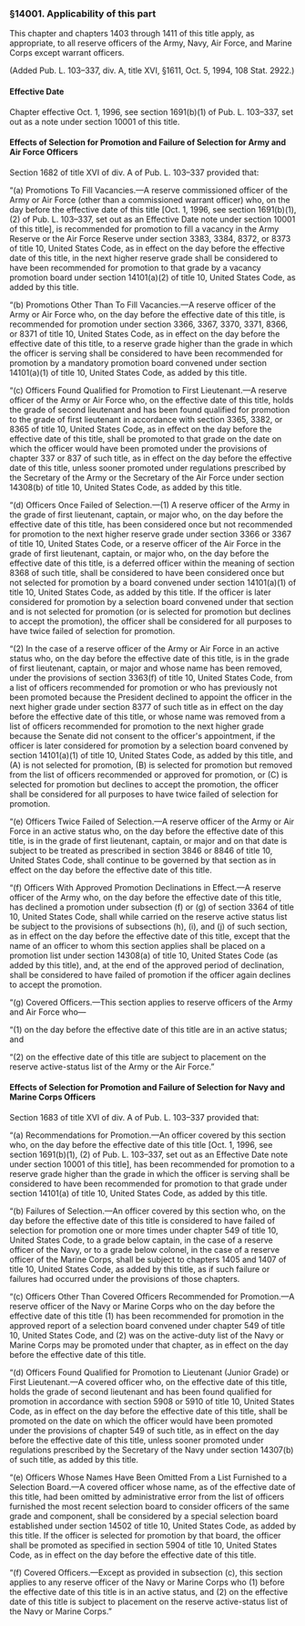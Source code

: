 ### §14001. Applicability of this part ###

This chapter and chapters 1403 through 1411 of this title apply, as appropriate, to all reserve officers of the Army, Navy, Air Force, and Marine Corps except warrant officers.

(Added Pub. L. 103–337, div. A, title XVI, §1611, Oct. 5, 1994, 108 Stat. 2922.)

#### Effective Date ####

Chapter effective Oct. 1, 1996, see section 1691(b)(1) of Pub. L. 103–337, set out as a note under section 10001 of this title.

#### Effects of Selection for Promotion and Failure of Selection for Army and Air Force Officers ####

Section 1682 of title XVI of div. A of Pub. L. 103–337 provided that:

“(a) Promotions To Fill Vacancies.—A reserve commissioned officer of the Army or Air Force (other than a commissioned warrant officer) who, on the day before the effective date of this title [Oct. 1, 1996, see section 1691(b)(1), (2) of Pub. L. 103–337, set out as an Effective Date note under section 10001 of this title], is recommended for promotion to fill a vacancy in the Army Reserve or the Air Force Reserve under section 3383, 3384, 8372, or 8373 of title 10, United States Code, as in effect on the day before the effective date of this title, in the next higher reserve grade shall be considered to have been recommended for promotion to that grade by a vacancy promotion board under section 14101(a)(2) of title 10, United States Code, as added by this title.

“(b) Promotions Other Than To Fill Vacancies.—A reserve officer of the Army or Air Force who, on the day before the effective date of this title, is recommended for promotion under section 3366, 3367, 3370, 3371, 8366, or 8371 of title 10, United States Code, as in effect on the day before the effective date of this title, to a reserve grade higher than the grade in which the officer is serving shall be considered to have been recommended for promotion by a mandatory promotion board convened under section 14101(a)(1) of title 10, United States Code, as added by this title.

“(c) Officers Found Qualified for Promotion to First Lieutenant.—A reserve officer of the Army or Air Force who, on the effective date of this title, holds the grade of second lieutenant and has been found qualified for promotion to the grade of first lieutenant in accordance with section 3365, 3382, or 8365 of title 10, United States Code, as in effect on the day before the effective date of this title, shall be promoted to that grade on the date on which the officer would have been promoted under the provisions of chapter 337 or 837 of such title, as in effect on the day before the effective date of this title, unless sooner promoted under regulations prescribed by the Secretary of the Army or the Secretary of the Air Force under section 14308(b) of title 10, United States Code, as added by this title.

“(d) Officers Once Failed of Selection.—(1) A reserve officer of the Army in the grade of first lieutenant, captain, or major who, on the day before the effective date of this title, has been considered once but not recommended for promotion to the next higher reserve grade under section 3366 or 3367 of title 10, United States Code, or a reserve officer of the Air Force in the grade of first lieutenant, captain, or major who, on the day before the effective date of this title, is a deferred officer within the meaning of section 8368 of such title, shall be considered to have been considered once but not selected for promotion by a board convened under section 14101(a)(1) of title 10, United States Code, as added by this title. If the officer is later considered for promotion by a selection board convened under that section and is not selected for promotion (or is selected for promotion but declines to accept the promotion), the officer shall be considered for all purposes to have twice failed of selection for promotion.

“(2) In the case of a reserve officer of the Army or Air Force in an active status who, on the day before the effective date of this title, is in the grade of first lieutenant, captain, or major and whose name has been removed, under the provisions of section 3363(f) of title 10, United States Code, from a list of officers recommended for promotion or who has previously not been promoted because the President declined to appoint the officer in the next higher grade under section 8377 of such title as in effect on the day before the effective date of this title, or whose name was removed from a list of officers recommended for promotion to the next higher grade because the Senate did not consent to the officer's appointment, if the officer is later considered for promotion by a selection board convened by section 14101(a)(1) of title 10, United States Code, as added by this title, and (A) is not selected for promotion, (B) is selected for promotion but removed from the list of officers recommended or approved for promotion, or (C) is selected for promotion but declines to accept the promotion, the officer shall be considered for all purposes to have twice failed of selection for promotion.

“(e) Officers Twice Failed of Selection.—A reserve officer of the Army or Air Force in an active status who, on the day before the effective date of this title, is in the grade of first lieutenant, captain, or major and on that date is subject to be treated as prescribed in section 3846 or 8846 of title 10, United States Code, shall continue to be governed by that section as in effect on the day before the effective date of this title.

“(f) Officers With Approved Promotion Declinations in Effect.—A reserve officer of the Army who, on the day before the effective date of this title, has declined a promotion under subsection (f) or (g) of section 3364 of title 10, United States Code, shall while carried on the reserve active status list be subject to the provisions of subsections (h), (i), and (j) of such section, as in effect on the day before the effective date of this title, except that the name of an officer to whom this section applies shall be placed on a promotion list under section 14308(a) of title 10, United States Code (as added by this title), and, at the end of the approved period of declination, shall be considered to have failed of promotion if the officer again declines to accept the promotion.

“(g) Covered Officers.—This section applies to reserve officers of the Army and Air Force who—

“(1) on the day before the effective date of this title are in an active status; and

“(2) on the effective date of this title are subject to placement on the reserve active-status list of the Army or the Air Force.”

#### Effects of Selection for Promotion and Failure of Selection for Navy and Marine Corps Officers ####

Section 1683 of title XVI of div. A of Pub. L. 103–337 provided that:

“(a) Recommendations for Promotion.—An officer covered by this section who, on the day before the effective date of this title [Oct. 1, 1996, see section 1691(b)(1), (2) of Pub. L. 103–337, set out as an Effective Date note under section 10001 of this title], has been recommended for promotion to a reserve grade higher than the grade in which the officer is serving shall be considered to have been recommended for promotion to that grade under section 14101(a) of title 10, United States Code, as added by this title.

“(b) Failures of Selection.—An officer covered by this section who, on the day before the effective date of this title is considered to have failed of selection for promotion one or more times under chapter 549 of title 10, United States Code, to a grade below captain, in the case of a reserve officer of the Navy, or to a grade below colonel, in the case of a reserve officer of the Marine Corps, shall be subject to chapters 1405 and 1407 of title 10, United States Code, as added by this title, as if such failure or failures had occurred under the provisions of those chapters.

“(c) Officers Other Than Covered Officers Recommended for Promotion.—A reserve officer of the Navy or Marine Corps who on the day before the effective date of this title (1) has been recommended for promotion in the approved report of a selection board convened under chapter 549 of title 10, United States Code, and (2) was on the active-duty list of the Navy or Marine Corps may be promoted under that chapter, as in effect on the day before the effective date of this title.

“(d) Officers Found Qualified for Promotion to Lieutenant (Junior Grade) or First Lieutenant.—A covered officer who, on the effective date of this title, holds the grade of second lieutenant and has been found qualified for promotion in accordance with section 5908 or 5910 of title 10, United States Code, as in effect on the day before the effective date of this title, shall be promoted on the date on which the officer would have been promoted under the provisions of chapter 549 of such title, as in effect on the day before the effective date of this title, unless sooner promoted under regulations prescribed by the Secretary of the Navy under section 14307(b) of such title, as added by this title.

“(e) Officers Whose Names Have Been Omitted From a List Furnished to a Selection Board.—A covered officer whose name, as of the effective date of this title, had been omitted by administrative error from the list of officers furnished the most recent selection board to consider officers of the same grade and component, shall be considered by a special selection board established under section 14502 of title 10, United States Code, as added by this title. If the officer is selected for promotion by that board, the officer shall be promoted as specified in section 5904 of title 10, United States Code, as in effect on the day before the effective date of this title.

“(f) Covered Officers.—Except as provided in subsection (c), this section applies to any reserve officer of the Navy or Marine Corps who (1) before the effective date of this title is in an active status, and (2) on the effective date of this title is subject to placement on the reserve active-status list of the Navy or Marine Corps.”